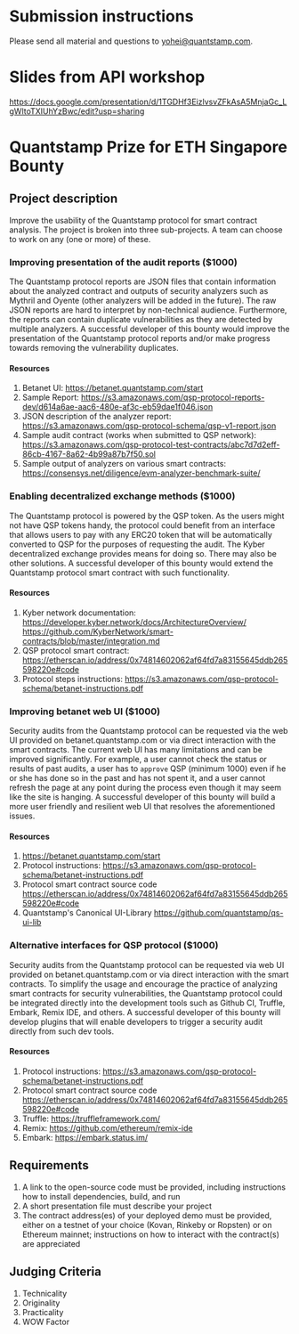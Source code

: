 # Submission instructions

Please send all material and questions to yohei@quantstamp.com.

# Slides from API workshop

https://docs.google.com/presentation/d/1TGDHf3EizlvsvZFkAsA5MnjaGc_LgWltoTXIUhYzBwc/edit?usp=sharing

# Quantstamp Prize for ETH Singapore Bounty

## Project description

Improve the usability of the Quantstamp protocol for smart contract analysis. The project is broken into three sub-projects. A team can choose to work on any (one or more) of these.

### Improving presentation of the audit reports ($1000)
The Quantstamp protocol reports are JSON files that contain information about the analyzed contract and outputs of security analyzers such as Mythril and Oyente (other analyzers will be added in the future). The raw JSON reports are hard to interpret by non-technical audience. Furthermore, the reports can contain duplicate vulnerabilities as they are detected by multiple analyzers. A successful developer of this bounty would improve the presentation of the Quantstamp protocol reports and/or make progress towards removing the vulnerability duplicates.

#### Resources
1. Betanet UI: https://betanet.quantstamp.com/start 
1. Sample Report: https://s3.amazonaws.com/qsp-protocol-reports-dev/d614a6ae-aac6-480e-af3c-eb59dae1f046.json
1. JSON description of the analyzer report: https://s3.amazonaws.com/qsp-protocol-schema/qsp-v1-report.json
1. Sample audit contract (works when submitted to QSP network): https://s3.amazonaws.com/qsp-protocol-test-contracts/abc7d7d2eff-86cb-4167-8a62-4b99a87b7f50.sol
1. Sample output of analyzers on various smart contracts:
https://consensys.net/diligence/evm-analyzer-benchmark-suite/ 

### Enabling decentralized exchange methods ($1000)
The Quantstamp protocol is powered by the QSP token. As the users might not have QSP tokens handy, the protocol could benefit from an interface that allows users to pay with any ERC20 token that will be automatically converted to QSP for the purposes of requesting the audit. The Kyber decentralized exchange provides means for doing so. There may also be other solutions. A successful developer of this bounty would extend the Quantstamp protocol smart contract with such functionality.

#### Resources
1. Kyber network documentation: https://developer.kyber.network/docs/ArchitectureOverview/
https://github.com/KyberNetwork/smart-contracts/blob/master/integration.md
1. QSP protocol smart contract: 
https://etherscan.io/address/0x74814602062af64fd7a83155645ddb265598220e#code
1. Protocol steps instructions: https://s3.amazonaws.com/qsp-protocol-schema/betanet-instructions.pdf 

### Improving betanet web UI ($1000)
Security audits from the Quantstamp protocol can be requested via the web UI provided on betanet.quantstamp.com or via direct interaction with the smart contracts. The current web UI has many limitations and can be improved significantly. For example, a user cannot check the status or results of past audits, a user has to `approve` QSP (minimum 1000) even if he or she has done so in the past and has not spent it, and a user cannot refresh the page at any point during the process even though it may seem like the site is hanging. A successful developer of this bounty will build a more user friendly and resilient web UI that resolves the aforementioned issues.

#### Resources
1. https://betanet.quantstamp.com/start
1. Protocol instructions: https://s3.amazonaws.com/qsp-protocol-schema/betanet-instructions.pdf
1. Protocol smart contract source code
https://etherscan.io/address/0x74814602062af64fd7a83155645ddb265598220e#code
1. Quantstamp's Canonical UI-Library https://github.com/quantstamp/qs-ui-lib

### Alternative interfaces for QSP protocol ($1000)
Security audits from the Quantstamp protocol can be requested via web UI provided on betanet.quantstamp.com or via direct interaction with the smart contracts. To simplify the usage and encourage the practice of analyzing smart contracts for security vulnerabilities, the Quantstamp protocol could be integrated directly into the development tools such as Github CI, Truffle, Embark, Remix IDE, and others. A successful developer of this bounty will develop plugins that will enable developers to trigger a security audit directly from such dev tools.

#### Resources
1. Protocol instructions: https://s3.amazonaws.com/qsp-protocol-schema/betanet-instructions.pdf
1. Protocol smart contract source code
https://etherscan.io/address/0x74814602062af64fd7a83155645ddb265598220e#code
1. Truffle: https://truffleframework.com/
1. Remix: https://github.com/ethereum/remix-ide
1. Embark: https://embark.status.im/ 

## Requirements
1. A link to the open-source code must be provided, including instructions how to install dependencies, build, and run
1. A short presentation file must describe your project
1. The contract address(es) of your deployed demo must be provided, either on a testnet of your choice (Kovan, Rinkeby or Ropsten) or on Ethereum mainnet; instructions on how to interact with the contract(s) are appreciated

## Judging Criteria
1. Technicality
1. Originality
1. Practicality
1. WOW Factor

